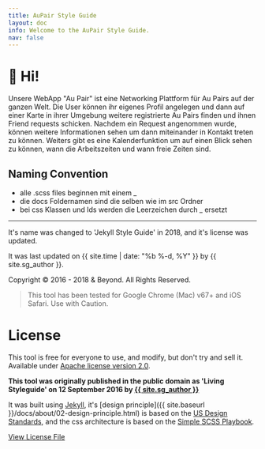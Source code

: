 ```yaml
---
title: AuPair Style Guide
layout: doc
info: Welcome to the AuPair Style Guide.
nav: false
---
```


<h1>👋 Hi! </h1>


Unsere WebApp "Au Pair" ist eine Networking Plattform für Au Pairs auf der ganzen Welt. Die User können ihr eigenes Profil angelegen und dann auf einer Karte in ihrer Umgebung weitere registrierte Au Pairs finden und ihnen Friend requests schicken. Nachdem ein Request angenommen wurde, können weitere Informationen sehen um dann miteinander in Kontakt treten zu können. Weiters gibt es eine Kalenderfunktion um auf einen Blick sehen zu können, wann die Arbeitszeiten und wann freie Zeiten sind.


## Naming Convention

- alle .scss files beginnen mit einem _
- die docs Foldernamen sind die selben wie im src Ordner
- bei css Klassen und Ids werden die Leerzeichen durch _ ersetzt

___




It's name was changed to 'Jekyll Style Guide' in 2018, and it's license was updated.

It was last updated on {{ site.time | date: "%b %-d, %Y"  }} by {{ site.sg_author }}. 

Copyright © 2016 - 2018 & Beyond. All Rights Reserved. 

><i class="icon red" data-icon="warning"></i>This tool has been tested for Google Chrome (Mac) v67+ and iOS Safari. Use with Caution.


# License 

This tool is free for everyone to use, and modify, but don't try and sell it.
Available under [Apache license version 2.0](https://www.apache.org/licenses/LICENSE-2.0.html).

**This tool was originally published in the public domain as 'Living Styleguide' on 12 September 2016 by [{{ site.sg_author }}](https://matthewelsom.com)**

It was built using [Jekyll](https://jekyll.rb), it's [design principle]({{ site.baseurl }}/docs/about/02-design-principle.html) is based on the [US Design Standards](https://designsystem.digital.gov/design-principles/), and the css architecture is based on the [Simple SCSS Playbook](https://matthewelsom.com/blog/simple-scss-playbook.html).

[View License File](https://github.com/matthewelsom/jekyll-style-guide/blob/master/LICENSE)
